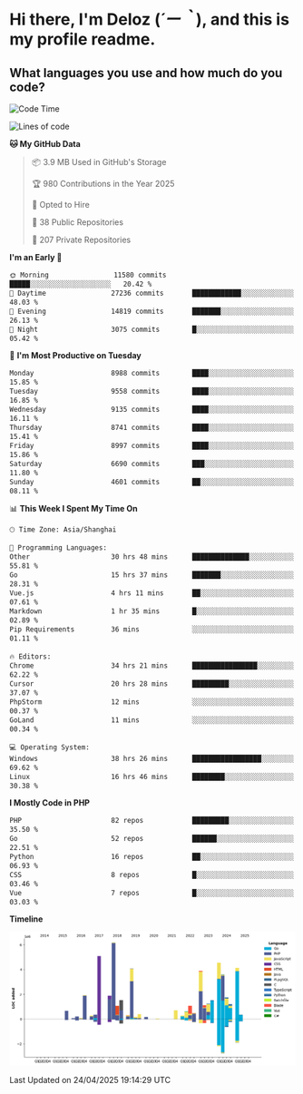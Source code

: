 # **Hi there, I'm Deloz (*´ー｀*), and this is my profile readme.**

## **What languages you use and how much do you code?**

<!--START_SECTION:waka-->
![Code Time](http://img.shields.io/badge/Code%20Time-6%2C225%20hrs%2055%20mins-blue)

![Lines of code](https://img.shields.io/badge/From%20Hello%20World%20I%27ve%20Written-50.9%20million%20lines%20of%20code-blue)

**🐱 My GitHub Data** 

> 📦 3.9 MB Used in GitHub's Storage 
 > 
> 🏆 980 Contributions in the Year 2025
 > 
> 💼 Opted to Hire
 > 
> 📜 38 Public Repositories 
 > 
> 🔑 207 Private Repositories 
 > 
**I'm an Early 🐤** 

```text
🌞 Morning                11580 commits       █████░░░░░░░░░░░░░░░░░░░░   20.42 % 
🌆 Daytime                27236 commits       ████████████░░░░░░░░░░░░░   48.03 % 
🌃 Evening                14819 commits       ███████░░░░░░░░░░░░░░░░░░   26.13 % 
🌙 Night                  3075 commits        █░░░░░░░░░░░░░░░░░░░░░░░░   05.42 % 
```
📅 **I'm Most Productive on Tuesday** 

```text
Monday                   8988 commits        ████░░░░░░░░░░░░░░░░░░░░░   15.85 % 
Tuesday                  9558 commits        ████░░░░░░░░░░░░░░░░░░░░░   16.85 % 
Wednesday                9135 commits        ████░░░░░░░░░░░░░░░░░░░░░   16.11 % 
Thursday                 8741 commits        ████░░░░░░░░░░░░░░░░░░░░░   15.41 % 
Friday                   8997 commits        ████░░░░░░░░░░░░░░░░░░░░░   15.86 % 
Saturday                 6690 commits        ███░░░░░░░░░░░░░░░░░░░░░░   11.80 % 
Sunday                   4601 commits        ██░░░░░░░░░░░░░░░░░░░░░░░   08.11 % 
```


📊 **This Week I Spent My Time On** 

```text
🕑︎ Time Zone: Asia/Shanghai

💬 Programming Languages: 
Other                    30 hrs 48 mins      ██████████████░░░░░░░░░░░   55.81 % 
Go                       15 hrs 37 mins      ███████░░░░░░░░░░░░░░░░░░   28.31 % 
Vue.js                   4 hrs 11 mins       ██░░░░░░░░░░░░░░░░░░░░░░░   07.61 % 
Markdown                 1 hr 35 mins        █░░░░░░░░░░░░░░░░░░░░░░░░   02.89 % 
Pip Requirements         36 mins             ░░░░░░░░░░░░░░░░░░░░░░░░░   01.11 % 

🔥 Editors: 
Chrome                   34 hrs 21 mins      ████████████████░░░░░░░░░   62.22 % 
Cursor                   20 hrs 28 mins      █████████░░░░░░░░░░░░░░░░   37.07 % 
PhpStorm                 12 mins             ░░░░░░░░░░░░░░░░░░░░░░░░░   00.37 % 
GoLand                   11 mins             ░░░░░░░░░░░░░░░░░░░░░░░░░   00.34 % 

💻 Operating System: 
Windows                  38 hrs 26 mins      █████████████████░░░░░░░░   69.62 % 
Linux                    16 hrs 46 mins      ████████░░░░░░░░░░░░░░░░░   30.38 % 
```

**I Mostly Code in PHP** 

```text
PHP                      82 repos            █████████░░░░░░░░░░░░░░░░   35.50 % 
Go                       52 repos            ██████░░░░░░░░░░░░░░░░░░░   22.51 % 
Python                   16 repos            ██░░░░░░░░░░░░░░░░░░░░░░░   06.93 % 
CSS                      8 repos             █░░░░░░░░░░░░░░░░░░░░░░░░   03.46 % 
Vue                      7 repos             █░░░░░░░░░░░░░░░░░░░░░░░░   03.03 % 
```



**Timeline**

![Lines of Code chart](https://raw.githubusercontent.com/deloz/deloz/main/assets/bar_graph.png)


 Last Updated on 24/04/2025 19:14:29 UTC
<!--END_SECTION:waka-->
